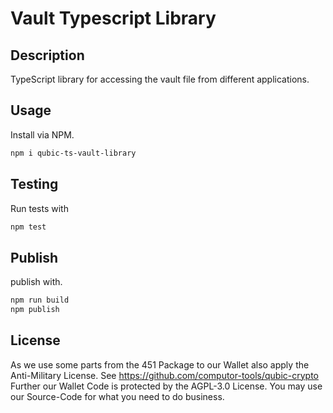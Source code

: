 # Vault Typescript Library

## Description
TypeScript library for accessing the vault file from different applications.

## Usage
Install via NPM.

```bash
npm i qubic-ts-vault-library
```

## Testing
Run tests with

```bash
npm test
```

## Publish
publish with.

```bash
npm run build
npm publish
```

## License
As we use some parts from the 451 Package to our Wallet also apply the Anti-Military License. See https://github.com/computor-tools/qubic-crypto
Further our Wallet Code is protected by the AGPL-3.0 License. You may use our Source-Code for what you need to do business.
